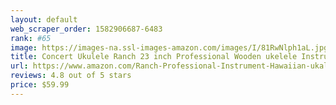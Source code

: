 ```yaml
---
layout: default 
﻿web_scraper_order: 1582906687-6483
rank: #65
image: https://images-na.ssl-images-amazon.com/images/I/81RwNlph1aL.jpg
title: Concert Ukulele Ranch 23 inch Professional Wooden ukelele Instrument Kit With Free Online…
url: https://www.amazon.com/Ranch-Professional-Instrument-Hawaiian-ukalalee/dp/B073Q6KLGQ/ref=zg_mw_musical-instruments_65?_encoding=UTF8&psc=1&refRID=RA0A6WJ8XR76W6MNNJHV
reviews: 4.8 out of 5 stars
price: $59.99 
---
```


